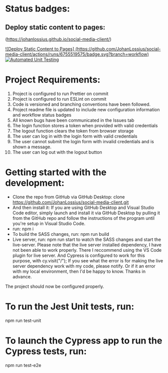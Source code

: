 # Status badges:

## Deploy static content to pages:
(https://johanlossius.github.io/social-media-client/)

[![Deploy Static Content to Pages] (https://github.com/JohanLossius/social-media-client/actions/runs/6755519575/badge.svg?branch=workflow)](https://github.com/JohanLossius/social-media-client/actions/runs/6755519575/)
[![Automated Unit Testing](https://github.com/JohanLossius/social-media-client/actions/workflows/unit-test.yml/badge.svg?branch=workflow)](https://github.com/JohanLossius/social-media-client/actions/workflows/unit-test.yml)

# Project Requirements:
1. Project is configured to run Prettier on commit
2. Project is configured to run ESLint on commit
3. Code is versioned and branching conventions have been followed.
4. Project readme file is updated to include new configuration information and workflow status badges
5. All known bugs have been communicated in the Issues tab
6. The login function stores a token when provided with valid credentials
7. The logout function clears the token from browser storage
8. The user can log in with the login form with valid credentials
9. The user cannot submit the login form with invalid credentials and is shown a message.
10. The user can log out with the logout button

# Getting started with the development:
- Clone the repo from GitHub via GitHub Desktop:
clone https://github.com/JohanLossius/social-media-client.git
- And then install it:
If you are using GitHub Desktop and Visual Studio Code editor, simply launch and install it via GitHub Desktop by pulling it from the GitHub repo and follow the instructions of the program until you're setup in Visual Studio Code.
- run:
npm i
- To build the SASS changes, run:
npm run build
- Live server, run:
npm run start
to watch the SASS changes and start the live-server.
Please note that the live server installed dependency, I have not been able to work properly.
There I reccommend using the VS Code plugin for live server.
And Cypress is configured to work for this purpose, with cy.visit("/");
If you see what the error is for making the live server dependency work with my code, please notify.
Or if it an error with my local environment, then I'd be happy to know.
Thanks in advance.

The project should now be configured properly.

# To run the Jest Unit tests, run:
npm run test-unit

# To launch the Cypress app to run the Cypress tests, run:
npm run test-e2e
